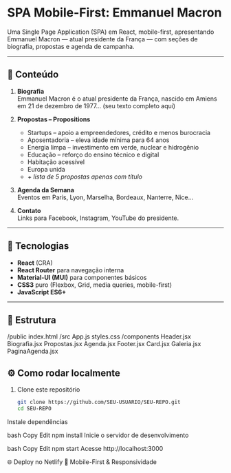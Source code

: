# SPA Mobile-First: Emmanuel Macron

Uma Single Page Application (SPA) em React, mobile-first, apresentando
Emmanuel Macron — atual presidente da França — com seções de biografia, propostas e agenda de campanha.

---

## 📖 Conteúdo

1. **Biografia**  
   Emmanuel Macron é o atual presidente da França, nascido em Amiens em 21 de dezembro de 1977… (seu texto completo aqui)

2. **Propostas – Propositions**  
   - Startups – apoio a empreendedores, crédito e menos burocracia  
   - Aposentadoria – eleva idade mínima para 64 anos  
   - Energia limpa – investimento em verde, nuclear e hidrogênio  
   - Educação – reforço do ensino técnico e digital  
   - Habitação acessível  
   - Europa unida  
   - _+ lista de 5 propostas apenas com título_

3. **Agenda da Semana**  
   Eventos em Paris, Lyon, Marselha, Bordeaux, Nanterre, Nice…

4. **Contato**  
   Links para Facebook, Instagram, YouTube do presidente.

---

## 🚀 Tecnologias

- **React** (CRA)  
- **React Router** para navegação interna  
- **Material-UI (MUI)** para componentes básicos  
- **CSS3** puro (Flexbox, Grid, media queries, mobile-first)  
- **JavaScript ES6+**

---

## 📁 Estrutura

/public
index.html
/src
App.js
styles.css
/components
Header.jsx
Biografia.jsx
Propostas.jsx
Agenda.jsx
Footer.jsx
Card.jsx
Galeria.jsx
PaginaAgenda.jsx

## ⚙️ Como rodar localmente

1. Clone este repositório  
   ```bash
   git clone https://github.com/SEU-USUARIO/SEU-REPO.git
   cd SEU-REPO
Instale dependências

bash
Copy
Edit
npm install
Inicie o servidor de desenvolvimento

bash
Copy
Edit
npm start
Acesse http://localhost:3000

🌐 Deploy no Netlify
📱 Mobile-First & Responsividade



